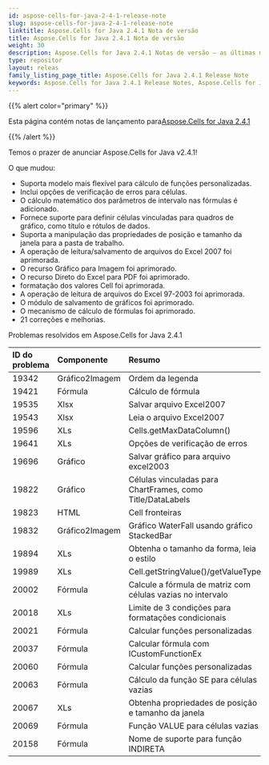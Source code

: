 ```yaml
---
id: aspose-cells-for-java-2-4-1-release-note
slug: aspose-cells-for-java-2-4-1-release-note
linktitle: Aspose.Cells for Java 2.4.1 Nota de versão
title: Aspose.Cells for Java 2.4.1 Nota de versão
weight: 30
description: Aspose.Cells for Java 2.4.1 Notas de versão – as últimas melhorias, novos recursos e correções
type: repositor
layout: releas
family_listing_page_title: Aspose.Cells for Java 2.4.1 Release Note
keywords: Aspose.Cells for Java 2.4.1 Release Notes, Aspose.Cells for Java 2.4.1 updates and fixe
---
```

{{% alert color="primary" %}} 

 Esta página contém notas de lançamento para[Aspose.Cells for Java 2.4.1](https://releases.aspose.com/cells/java/new-releases/aspose.cells-for-java-2.4.1/)

{{% /alert %}} 

 Temos o prazer de anunciar Aspose.Cells for Java v2.4.1!

 O que mudou:

- Suporta modelo mais flexível para cálculo de funções personalizadas.
- Inclui opções de verificação de erros para células.
- O cálculo matemático dos parâmetros de intervalo nas fórmulas é adicionado.
- Fornece suporte para definir células vinculadas para quadros de gráfico, como título e rótulos de dados.
- Suporta a manipulação das propriedades de posição e tamanho da janela para a pasta de trabalho.
- A operação de leitura/salvamento de arquivos do Excel 2007 foi aprimorada.
- O recurso Gráfico para Imagem foi aprimorado.
- O recurso Direto do Excel para PDF foi aprimorado.
- formatação dos valores Cell foi aprimorada.
- A operação de leitura de arquivos do Excel 97-2003 foi aprimorada.
- O módulo de salvamento de gráficos foi aprimorado.
- O mecanismo de cálculo de fórmulas foi aprimorado.
- 21 correções e melhorias.

 Problemas resolvidos em Aspose.Cells for Java 2.4.1

|**ID do problema** |**Componente** |**Resumo** |
| :- | :- | :- |
|19342 | Gráfico2Imagem| Ordem da legenda|
|19421 | Fórmula| Cálculo de fórmula|
|19535 | Xlsx| Salvar arquivo Excel2007|
|19543 | Xlsx| Leia o arquivo Excel2007|
|19596 | XLs| Cells.getMaxDataColumn()|
|19641 | XLs| Opções de verificação de erros|
|19696 | Gráfico| Salvar gráfico para arquivo excel2003|
|19822 | Gráfico| Células vinculadas para ChartFrames, como Title/DataLabels|
|19823 | HTML| Cell fronteiras|
|19832 | Gráfico2Imagem| Gráfico WaterFall usando gráfico StackedBar|
|19894 | XLs| Obtenha o tamanho da forma, leia o estilo|
|19989 | XLs| Cell.getStringValue()/getValueType|
|20002 | Fórmula| Calcule a fórmula de matriz com células vazias no intervalo|
|20018 | XLs| Limite de 3 condições para formatações condicionais|
|20021 | Fórmula| Calcular funções personalizadas|
|20037 | Fórmula| Calcular fórmula com ICustomFunctionEx|
|20060 | Fórmula| Calcular funções personalizadas|
|20063 | Fórmula| Cálculo da função SE para células vazias|
|20067 | XLs| Obtenha propriedades de posição e tamanho da janela|
|20069 | Fórmula| Função VALUE para células vazias|
|20158 | Fórmula|Nome de suporte para função INDIRETA|

